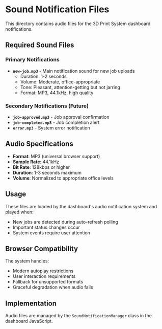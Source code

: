 # Sound Notification Files

This directory contains audio files for the 3D Print System dashboard notifications.

## Required Sound Files

### Primary Notifications
- **`new-job.mp3`** - Main notification sound for new job uploads
  - Duration: 1-2 seconds
  - Volume: Moderate, office-appropriate
  - Tone: Pleasant, attention-getting but not jarring
  - Format: MP3, 44.1kHz, high quality

### Secondary Notifications (Future)
- **`job-approved.mp3`** - Job approval confirmation
- **`job-completed.mp3`** - Job completion alert
- **`error.mp3`** - System error notification

## Audio Specifications
- **Format**: MP3 (universal browser support)
- **Sample Rate**: 44.1kHz
- **Bit Rate**: 128kbps or higher
- **Duration**: 1-3 seconds maximum
- **Volume**: Normalized to appropriate office levels

## Usage
These files are loaded by the dashboard's audio notification system and played when:
- New jobs are detected during auto-refresh polling
- Important status changes occur
- System events require user attention

## Browser Compatibility
The system handles:
- Modern autoplay restrictions
- User interaction requirements
- Fallback for unsupported formats
- Graceful degradation when audio fails

## Implementation
Audio files are managed by the `SoundNotificationManager` class in the dashboard JavaScript. 
